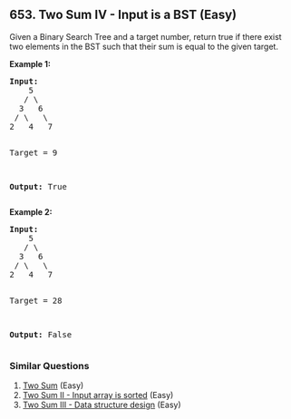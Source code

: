 ## 653. Two Sum IV - Input is a BST (Easy)

<p>Given a Binary Search Tree and a target number, return true if there exist two elements in the BST such that their sum is equal to the given target.</p>

<p><b>Example 1:</b><br />
<pre>
<b>Input:</b> 
    5
   / \
  3   6
 / \   \
2   4   7

Target = 9

<b>Output:</b> True
</pre>
</p>


<p><b>Example 2:</b><br />
<pre>
<b>Input:</b> 
    5
   / \
  3   6
 / \   \
2   4   7

Target = 28

<b>Output:</b> False
</pre>
</p>



### Similar Questions
  1. [Two Sum](https://github.com/openset/leetcode/tree/master/solution/two-sum) (Easy)
  1. [Two Sum II - Input array is sorted](https://github.com/openset/leetcode/tree/master/solution/two-sum-ii-input-array-is-sorted) (Easy)
  1. [Two Sum III - Data structure design](https://github.com/openset/leetcode/tree/master/solution/two-sum-iii-data-structure-design) (Easy)

